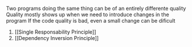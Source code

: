 Two programs doing the same thing can be of an entirely differente quality
Quality mostly shows up when we need to introduce changes in the program
If the code quality is bad, even a small change can be dificult 

1.  [[Single Responsability Principle]]
2. [[Dependency Inversion Principle]]
